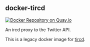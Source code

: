 ## docker-tircd

[![Docker Repository on Quay.io](https://quay.io/repository/nightling/tircd/status "Docker Repository on Quay.io")](https://quay.io/repository/nightling/tircd)

An ircd proxy to the Twitter API.

This is a legacy docker image for [tircd](https://code.google.com/p/tircd/).
